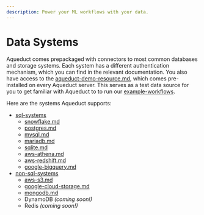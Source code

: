 ```yaml
---
description: Power your ML workflows with your data.
---
```


# Data Systems

Aqueduct comes prepackaged with connectors to most common databases and storage systems. Each system has a different authentication mechanism, which you can find in the relevant documentation. You also have access to the [aqueduct-demo-resource.md](aqueduct-demo-resource.md "mention"), which comes pre-installed on every Aqueduct server. This serves as a test data source for you to get familiar with Aqueduct to to run our [example-workflows](../../example-workflows/ "mention").

Here are the systems Aqueduct supports:

* [sql-systems](sql-systems/ "mention")
  * [snowflake.md](sql-systems/snowflake.md "mention")
  * [postgres.md](sql-systems/postgres.md "mention")
  * [mysql.md](sql-systems/mysql.md "mention")
  * [mariadb.md](sql-systems/mariadb.md "mention")
  * [sqlite.md](sql-systems/sqlite.md "mention")
  * [aws-athena.md](sql-systems/aws-athena.md "mention")
  * [aws-redshift.md](sql-systems/aws-redshift.md "mention")
  * [google-bigquery.md](sql-systems/google-bigquery.md "mention")
* [non-sql-systems](non-sql-systems/ "mention")&#x20;
  * [aws-s3.md](non-sql-systems/aws-s3.md "mention")
  * [google-cloud-storage.md](non-sql-systems/google-cloud-storage.md "mention")
  * [mongodb.md](non-sql-systems/mongodb.md "mention")
  * DynamoDB _(coming soon!)_
  * Redis _(coming soon!)_
